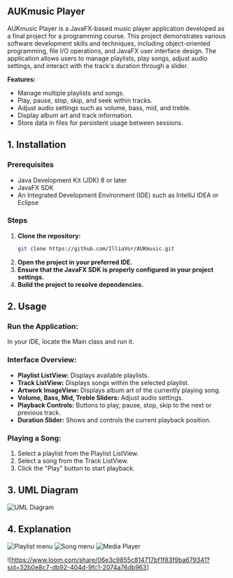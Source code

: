 ##  AUKmusic Player



AUKmusic Player is a JavaFX-based music player application developed as a final project for a programming course. This project demonstrates various software development skills and techniques, including object-oriented programming, file I/O operations, and JavaFX user interface design. The application allows users to manage playlists, play songs, adjust audio settings, and interact with the track's duration through a slider.

**Features:**
- Manage multiple playlists and songs.
- Play, pause, stop, skip, and seek within tracks.
- Adjust audio settings such as volume, bass, mid, and treble.
- Display album art and track information.
- Store data in files for persistent usage between sessions.

## 1. Installation

### Prerequisites
- Java Development Kit (JDK) 8 or later
- JavaFX SDK
- An Integrated Development Environment (IDE) such as IntelliJ IDEA or Eclipse

### Steps
1. **Clone the repository:**
   ```bash
   git clone https://github.com/IlliaVor/AUKmusic.git

2. **Open the project in your preferred IDE.**
3. **Ensure that the JavaFX SDK is properly configured in your project settings.**
4. **Build the project to resolve dependencies.**

   
## 2. Usage
### Run the Application:
In your IDE, locate the Main class and run it.

### Interface Overview:

- **Playlist ListView:** Displays available playlists.
- **Track ListView:** Displays songs within the selected playlist.
- **Artwork ImageView:** Displays album art of the currently playing song.
- **Volume, Bass, Mid, Treble Sliders:** Adjust audio settings.
- **Playback Controls:** Buttons to play, pause, stop, skip to the next or previous track.
- **Duration Slider:** Shows and controls the current playback position.

### Playing a Song:
1. Select a playlist from the Playlist ListView.
2. Select a song from the Track ListView.
3. Click the "Play" button to start playback.

## 3. UML Diagram

![UML Diagram](https://github.com/IlliaVor/AUKmusic/assets/142899385/60a56aa0-0e4b-4512-b4e1-63b64359cb56)

## 4. Explanation
![Playlist menu](https://github.com/IlliaVor/AUKmusic/assets/142899385/0f8744c4-fbde-45a6-b492-504e0b61cc1e)
![Song menu](https://github.com/IlliaVor/AUKmusic/assets/142899385/1be1a707-9531-4148-8df7-16a2878d33ad)
![Media Player](https://github.com/IlliaVor/AUKmusic/assets/142899385/6caf6a64-d1c7-4d16-a5b2-71af4187fcca)

![https://www.loom.com/share/06e3c9855c814717bf1f83f9ba679341?sid=32b0e8c7-db92-404d-9fc1-2074a76db963]




  
